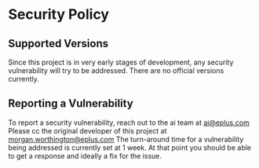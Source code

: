 # Security Policy

## Supported Versions

Since this project is in very early stages of development, any security vulnerability will try to be addressed. There are no official versions currently.

## Reporting a Vulnerability

To report a security vulnerability, reach out to the ai team at ai@eplus.com
Please cc the original developer of this project at morgan.worthington@eplus.com
The turn-around time for a vulnerability being addressed is currently set at 1 week.
At that point you should be able to get a response and ideally a fix for the issue.
